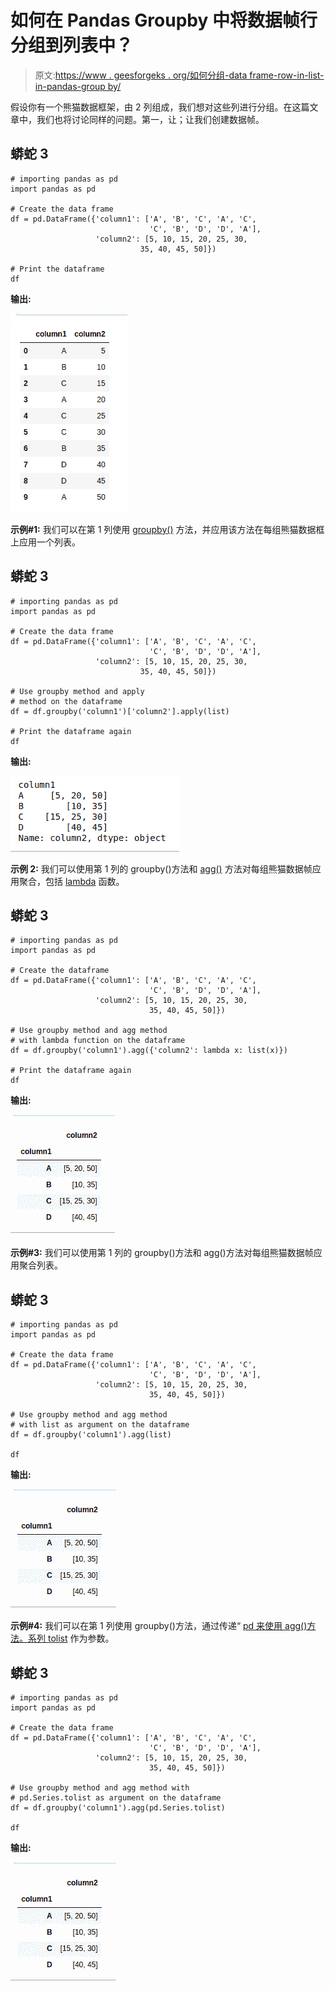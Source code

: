 # 如何在 Pandas Groupby 中将数据帧行分组到列表中？

> 原文:[https://www . geesforgeks . org/如何分组-data frame-row-in-list-in-pandas-group by/](https://www.geeksforgeeks.org/how-to-group-dataframe-rows-into-list-in-pandas-groupby/)

假设你有一个熊猫数据框架，由 2 列组成，我们想对这些列进行分组。在这篇文章中，我们也将讨论同样的问题。第一，让；让我们创建数据帧。

## 蟒蛇 3

```
# importing pandas as pd
import pandas as pd

# Create the data frame
df = pd.DataFrame({'column1': ['A', 'B', 'C', 'A', 'C',
                               'C', 'B', 'D', 'D', 'A'],
                   'column2': [5, 10, 15, 20, 25, 30, 
                             35, 40, 45, 50]})

# Print the dataframe
df
```

**输出:**

![](img/aa301a492967946eaa8b1e91de2828e0.png)

**示例#1:** 我们可以在第 1 列使用 [groupby()](https://www.geeksforgeeks.org/python-pandas-dataframe-groupby/) 方法，并应用该方法在每组熊猫数据框上应用一个列表。

## 蟒蛇 3

```
# importing pandas as pd
import pandas as pd

# Create the data frame
df = pd.DataFrame({'column1': ['A', 'B', 'C', 'A', 'C',
                               'C', 'B', 'D', 'D', 'A'],
                   'column2': [5, 10, 15, 20, 25, 30, 
                             35, 40, 45, 50]})

# Use groupby method and apply
# method on the dataframe
df = df.groupby('column1')['column2'].apply(list)

# Print the dataframe again
df
```

**输出:**

![](img/774b274184f198e11aed266491979c51.png)

**示例 2:** 我们可以使用第 1 列的 groupby()方法和 [agg()](https://www.geeksforgeeks.org/python-pandas-series-agg/) 方法对每组熊猫数据帧应用聚合，包括 [lambda](https://www.geeksforgeeks.org/python-lambda/) 函数。

## 蟒蛇 3

```
# importing pandas as pd
import pandas as pd

# Create the dataframe
df = pd.DataFrame({'column1': ['A', 'B', 'C', 'A', 'C', 
                               'C', 'B', 'D', 'D', 'A'], 
                   'column2': [5, 10, 15, 20, 25, 30,
                               35, 40, 45, 50]})

# Use groupby method and agg method 
# with lambda function on the dataframe
df = df.groupby('column1').agg({'column2': lambda x: list(x)})

# Print the dataframe again
df
```

**输出:**

![](img/fc9360328b8f6a2dfd1464f0122a8407.png)

**示例#3:** 我们可以使用第 1 列的 groupby()方法和 agg()方法对每组熊猫数据帧应用聚合列表。

## 蟒蛇 3

```
# importing pandas as pd
import pandas as pd

# Create the data frame
df = pd.DataFrame({'column1': ['A', 'B', 'C', 'A', 'C',
                               'C', 'B', 'D', 'D', 'A'],
                   'column2': [5, 10, 15, 20, 25, 30, 
                               35, 40, 45, 50]})

# Use groupby method and agg method 
# with list as argument on the dataframe
df = df.groupby('column1').agg(list)

df
```

**输出:**

![](img/09d3c4f54151b8c9f4653c5d5e936a43.png)

**示例#4:** 我们可以在第 1 列使用 groupby()方法，通过传递“ [pd 来使用 agg()方法。系列 tolist](https://www.geeksforgeeks.org/python-pandas-series-tolist/) 作为参数。

## 蟒蛇 3

```
# importing pandas as pd
import pandas as pd

# Create the data frame
df = pd.DataFrame({'column1': ['A', 'B', 'C', 'A', 'C', 
                               'C', 'B', 'D', 'D', 'A'], 
                   'column2': [5, 10, 15, 20, 25, 30,
                               35, 40, 45, 50]})

# Use groupby method and agg method with
# pd.Series.tolist as argument on the dataframe
df = df.groupby('column1').agg(pd.Series.tolist)

df
```

**输出:**

![](img/09d3c4f54151b8c9f4653c5d5e936a43.png)